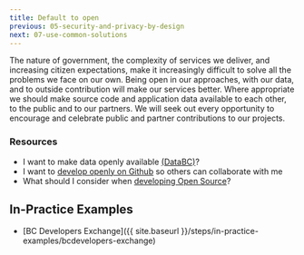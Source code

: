 ```yaml
---
title: Default to open
previous: 05-security-and-privacy-by-design
next: 07-use-common-solutions
---
```


The nature of government, the complexity of services we deliver, and increasing citizen expectations, make it increasingly difficult to solve all the problems we face on our own. Being open in our approaches, with our data, and to outside contribution will make our services better. Where appropriate we should make source code and application data available to each other, to the public and to our partners. We will seek out every opportunity to encourage and celebrate public and partner contributions to our projects.

### Resources

* I want to make data openly available [(DataBC)](http://www.data.gov.bc.ca/)?
* I want to [develop openly on Github](http://github-guide.pathfinder.bcgov/) so others can collaborate with me
* What should I consider when [developing Open Source](https://github.com/bcgov/BC-Policy-Framework-For-GitHub/tree/master/BC-Open-Source-Development-Employee-Guide)?

## In-Practice Examples

* [BC Developers Exchange]({{ site.baseurl }}/steps/in-practice-examples/bcdevelopers-exchange)